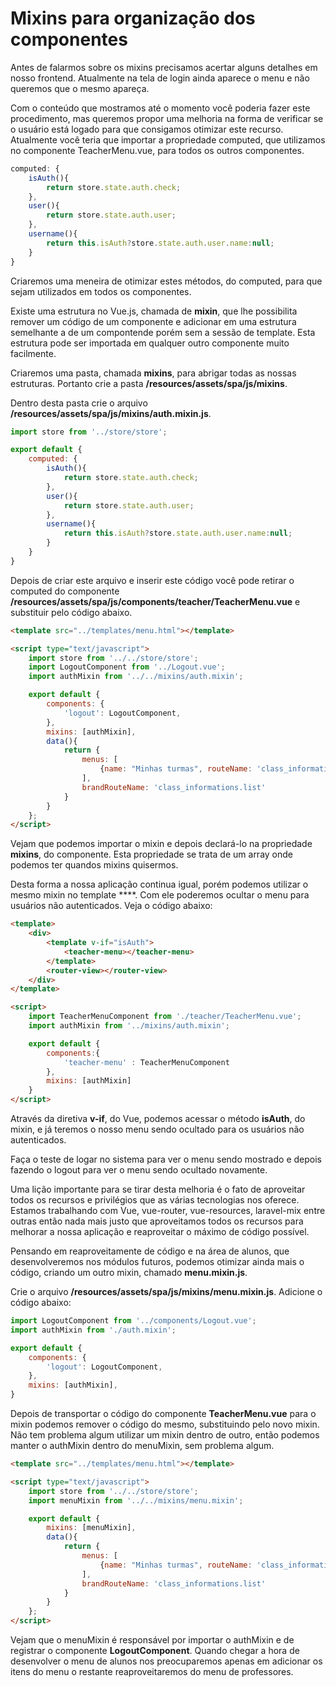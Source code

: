 # Mixins para organização dos componentes

Antes de falarmos sobre os mixins precisamos acertar alguns detalhes em nosso frontend. Atualmente na tela de login ainda aparece o menu e não queremos que o mesmo apareça.

Com o conteúdo que mostramos até o momento você poderia fazer este procedimento, mas queremos propor uma melhoria na forma de verificar se o usuário está logado para que consigamos otimizar este recurso. Atualmente você teria que importar a propriedade computed, que utilizamos no componente TeacherMenu.vue, para todos os outros componentes.

```js
computed: {
    isAuth(){
        return store.state.auth.check;
    },
    user(){
        return store.state.auth.user;
    },
    username(){
        return this.isAuth?store.state.auth.user.name:null;
    }
}
```

Criaremos uma meneira de otimizar estes métodos, do computed, para que sejam utilizados em todos os componentes.

Existe uma estrutura no Vue.js, chamada de **mixin**, que lhe possibilita remover um código de um componente e adicionar em uma estrutura semelhante a de um compontende porém sem a sessão de template. Esta estrutura pode ser importada em qualquer outro componente muito facilmente.

Criaremos uma pasta, chamada **mixins**, para abrigar todas as nossas estruturas. Portanto crie a pasta **/resources/assets/spa/js/mixins**.

Dentro desta pasta crie o arquivo **/resources/assets/spa/js/mixins/auth.mixin.js**.

```js
import store from '../store/store';

export default {
    computed: {
        isAuth(){
            return store.state.auth.check;
        },
        user(){
            return store.state.auth.user;
        },
        username(){
            return this.isAuth?store.state.auth.user.name:null;
        }
    }    
}
```

Depois de criar este arquivo e inserir este código você pode retirar o computed do componente **/resources/assets/spa/js/components/teacher/TeacherMenu.vue** e substituir pelo código abaixo.

```html
<template src="../templates/menu.html"></template>

<script type="text/javascript">
    import store from '../../store/store';
    import LogoutComponent from '../Logout.vue';
    import authMixin from '../../mixins/auth.mixin';

    export default {
        components: {
            'logout': LogoutComponent,
        },
        mixins: [authMixin],
        data(){
            return {
                menus: [
                    {name: "Minhas turmas", routeName: 'class_informations.list'}
                ],
                brandRouteName: 'class_informations.list'
            }
        }
    };
</script>
```

Vejam que podemos importar o mixin e depois declará-lo na propriedade **mixins**, do componente. Esta propriedade se trata de um array onde podemos ter quandos mixins quisermos.

Desta forma a nossa aplicação continua igual, porém podemos utilizar o mesmo mixin no template ****. Com ele poderemos ocultar o menu para usuários não autenticados. Veja o código abaixo:

```html
<template>
    <div>
        <template v-if="isAuth">
            <teacher-menu></teacher-menu>
        </template>
        <router-view></router-view>
    </div>
</template>

<script>
    import TeacherMenuComponent from './teacher/TeacherMenu.vue';
    import authMixin from '../mixins/auth.mixin';

    export default {
        components:{
            'teacher-menu' : TeacherMenuComponent
        },
        mixins: [authMixin]
    }
</script>
```

Através da diretiva **v-if**, do Vue, podemos acessar o método **isAuth**, do mixin, e já teremos o nosso menu sendo ocultado para os usuários não autenticados.

Faça o teste de logar no sistema para ver o menu sendo mostrado e depois fazendo o logout para ver o menu sendo ocultado novamente.

Uma lição importante para se tirar desta melhoria é o fato de aproveitar todos os recursos e privilégios que as várias tecnologias nos oferece. Estamos trabalhando com Vue, vue-router, vue-resources, laravel-mix entre outras então nada mais justo que aproveitamos todos os recursos para melhorar a nossa aplicação e reaproveitar o máximo de código possível.

Pensando em reaproveitamente de código e na área de alunos, que desenvolveremos nos módulos futuros, podemos otimizar ainda mais o código, criando um outro mixin, chamado **menu.mixin.js**.

Crie o arquivo **/resources/assets/spa/js/mixins/menu.mixin.js**. Adicione o código abaixo:

```js
import LogoutComponent from '../components/Logout.vue';
import authMixin from './auth.mixin';

export default {
    components: {
        'logout': LogoutComponent,
    },
    mixins: [authMixin],
}
```

Depois de transportar o código do componente **TeacherMenu.vue** para o mixin podemos remover o código do mesmo, substituindo pelo novo mixin. Não tem problema algum utilizar um mixin dentro de outro, então podemos manter o authMixin dentro do menuMixin, sem problema algum.

```html
<template src="../templates/menu.html"></template>

<script type="text/javascript">
    import store from '../../store/store';
    import menuMixin from '../../mixins/menu.mixin';

    export default {
        mixins: [menuMixin],
        data(){
            return {
                menus: [
                    {name: "Minhas turmas", routeName: 'class_informations.list'}
                ],
                brandRouteName: 'class_informations.list'
            }
        }
    };
</script>
```

Vejam que o menuMixin é responsável por importar o authMixin e de registrar o componente **LogoutComponent**. Quando chegar a hora de desenvolver o menu de alunos nos preocuparemos apenas em adicionar os itens do menu o restante reaproveitaremos do menu de professores.